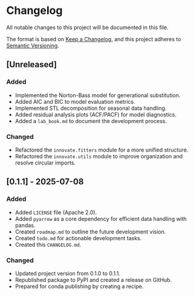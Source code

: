 # Changelog

All notable changes to this project will be documented in this file.

The format is based on [Keep a Changelog](https://keepachangelog.com/en/1.0.0/),
and this project adheres to [Semantic Versioning](https://semver.org/spec/v2.0.0.html).

## [Unreleased]

### Added
- Implemented the Norton-Bass model for generational substitution.
- Added AIC and BIC to model evaluation metrics.
- Implemented STL decomposition for seasonal data handling.
- Added residual analysis plots (ACF/PACF) for model diagnostics.
- Added a `lab_book.md` to document the development process.

### Changed
- Refactored the `innovate.fitters` module for a more unified structure.
- Refactored the `innovate.utils` module to improve organization and resolve circular imports.

## [0.1.1] - 2025-07-08

### Added
- Added `LICENSE` file (Apache 2.0).
- Added `pyarrow` as a core dependency for efficient data handling with pandas.
- Created `roadmap.md` to outline the future development vision.
- Created `todo.md` for actionable development tasks.
- Created this `CHANGELOG.md`.

### Changed
- Updated project version from 0.1.0 to 0.1.1.
- Republished package to PyPI and created a release on GitHub.
- Prepared for conda publishing by creating a recipe.
